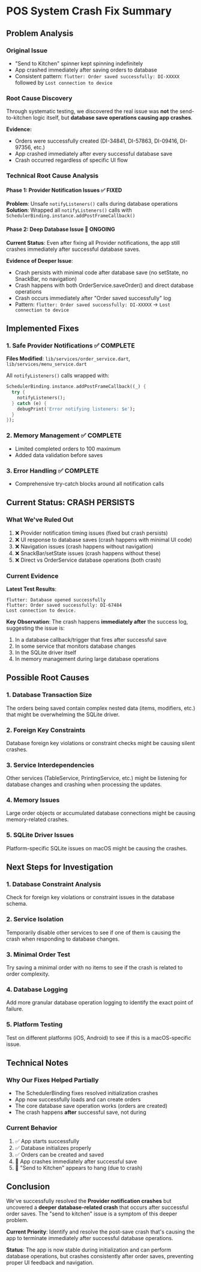 # POS System Crash Fix Summary

## Problem Analysis

### Original Issue
- "Send to Kitchen" spinner kept spinning indefinitely
- App crashed immediately after saving orders to database
- Consistent pattern: `flutter: Order saved successfully: DI-XXXXX` followed by `Lost connection to device`

### Root Cause Discovery
Through systematic testing, we discovered the real issue was **not** the send-to-kitchen logic itself, but **database save operations causing app crashes**. 

**Evidence:**
- Orders were successfully created (DI-34841, DI-57863, DI-09416, DI-97356, etc.)
- App crashed immediately after every successful database save
- Crash occurred regardless of specific UI flow

### Technical Root Cause Analysis

#### Phase 1: Provider Notification Issues ✅ FIXED
**Problem**: Unsafe `notifyListeners()` calls during database operations
**Solution**: Wrapped all `notifyListeners()` calls with `SchedulerBinding.instance.addPostFrameCallback()`

#### Phase 2: Deep Database Issue 🔴 ONGOING
**Current Status**: Even after fixing all Provider notifications, the app still crashes immediately after successful database saves.

**Evidence of Deeper Issue**:
- Crash persists with minimal code after database save (no setState, no SnackBar, no navigation)
- Crash happens with both OrderService.saveOrder() and direct database operations
- Crash occurs immediately after "Order saved successfully" log
- Pattern: `flutter: Order saved successfully: DI-XXXXX` → `Lost connection to device`

## Implemented Fixes

### 1. Safe Provider Notifications ✅ COMPLETE
**Files Modified**: `lib/services/order_service.dart`, `lib/services/menu_service.dart`

All `notifyListeners()` calls wrapped with:
```dart
SchedulerBinding.instance.addPostFrameCallback((_) {
  try {
    notifyListeners();
  } catch (e) {
    debugPrint('Error notifying listeners: $e');
  }
});
```

### 2. Memory Management ✅ COMPLETE
- Limited completed orders to 100 maximum
- Added data validation before saves

### 3. Error Handling ✅ COMPLETE
- Comprehensive try-catch blocks around all notification calls

## Current Status: CRASH PERSISTS

### What We've Ruled Out
1. ❌ Provider notification timing issues (fixed but crash persists)
2. ❌ UI response to database saves (crash happens with minimal UI code)
3. ❌ Navigation issues (crash happens without navigation)
4. ❌ SnackBar/setState issues (crash happens without these)
5. ❌ Direct vs OrderService database operations (both crash)

### Current Evidence
**Latest Test Results**:
```
flutter: Database opened successfully
flutter: Order saved successfully: DI-67484
Lost connection to device.
```

**Key Observation**: The crash happens **immediately after** the success log, suggesting the issue is:
1. In a database callback/trigger that fires after successful save
2. In some service that monitors database changes
3. In the SQLite driver itself
4. In memory management during large database operations

## Possible Root Causes

### 1. Database Transaction Size
The orders being saved contain complex nested data (items, modifiers, etc.) that might be overwhelming the SQLite driver.

### 2. Foreign Key Constraints
Database foreign key violations or constraint checks might be causing silent crashes.

### 3. Service Interdependencies
Other services (TableService, PrintingService, etc.) might be listening for database changes and crashing when processing the updates.

### 4. Memory Issues
Large order objects or accumulated database connections might be causing memory-related crashes.

### 5. SQLite Driver Issues
Platform-specific SQLite issues on macOS might be causing the crashes.

## Next Steps for Investigation

### 1. Database Constraint Analysis
Check for foreign key violations or constraint issues in the database schema.

### 2. Service Isolation
Temporarily disable other services to see if one of them is causing the crash when responding to database changes.

### 3. Minimal Order Test
Try saving a minimal order with no items to see if the crash is related to order complexity.

### 4. Database Logging
Add more granular database operation logging to identify the exact point of failure.

### 5. Platform Testing
Test on different platforms (iOS, Android) to see if this is a macOS-specific issue.

## Technical Notes

### Why Our Fixes Helped Partially
- The SchedulerBinding fixes resolved initialization crashes
- App now successfully loads and can create orders
- The core database save operation works (orders are created)
- The crash happens **after** successful save, not during

### Current Behavior
1. ✅ App starts successfully
2. ✅ Database initializes properly
3. ✅ Orders can be created and saved
4. 🔴 App crashes immediately after successful save
5. 🔴 "Send to Kitchen" appears to hang (due to crash)

## Conclusion

We've successfully resolved the **Provider notification crashes** but uncovered a **deeper database-related crash** that occurs after successful order saves. The "send to kitchen" issue is a symptom of this deeper problem.

**Current Priority**: Identify and resolve the post-save crash that's causing the app to terminate immediately after successful database operations.

**Status**: The app is now stable during initialization and can perform database operations, but crashes consistently after order saves, preventing proper UI feedback and navigation. 